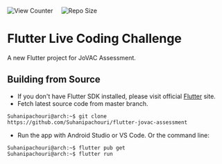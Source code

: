 ![View Counter](https://komarev.com/ghpvc/?username=flutter-jovac-assessment&label=View%20Counter&color=red&style=flat) &nbsp; &nbsp; ![Repo Size](https://img.shields.io/github/repo-size/Suhanipachouri/flutter-jovac-assessment?color=blue)

# Flutter Live Coding Challenge

A new Flutter project for JoVAC Assessment.

<!-- # 📱 App UI

 <details>
    <summary> Click here to expand </summary>
        <p align="center">
            <img src="https://github.com/Suhanipachouri/flutter-jovac-assessment/blob/master/assets/github_readme/app_ui.gif?raw=true" width="300" />
        </p>
</details> -->


## Building from Source

- If you don't have Flutter SDK installed, please visit official [Flutter](https://flutter.dev/) site.
- Fetch latest source code from master branch.

```console
Suhanipachouri@arch:~$ git clone https://github.com/Suhanipachouri/flutter-jovac-assessment
```

- Run the app with Android Studio or VS Code. Or the command line:

```console
Suhanipachouri@arch:~$ flutter pub get
Suhanipachouri@arch:~$ flutter run
```